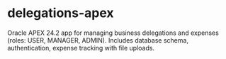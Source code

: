 # delegations-apex
Oracle APEX 24.2 app for managing business delegations and expenses (roles: USER, MANAGER, ADMIN). Includes database schema, authentication, expense tracking with file uploads.
